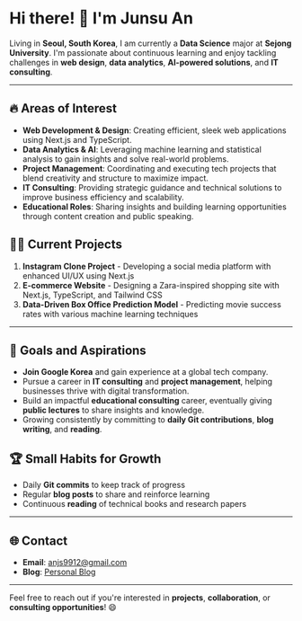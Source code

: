 # Hi there! 👋 I'm Junsu An

Living in **Seoul, South Korea**, I am currently a **Data Science** major at **Sejong University**. 
I'm passionate about continuous learning and enjoy tackling challenges in **web design**, **data analytics**, **AI-powered solutions**, and **IT consulting**.

---

## 🔥 Areas of Interest
- **Web Development & Design**: Creating efficient, sleek web applications using Next.js and TypeScript.
- **Data Analytics & AI**: Leveraging machine learning and statistical analysis to gain insights and solve real-world problems.
- **Project Management**: Coordinating and executing tech projects that blend creativity and structure to maximize impact.
- **IT Consulting**: Providing strategic guidance and technical solutions to improve business efficiency and scalability.
- **Educational Roles**: Sharing insights and building learning opportunities through content creation and public speaking.

## 🧑‍💻 Current Projects
1. **Instagram Clone Project** - Developing a social media platform with enhanced UI/UX using Next.js
2. **E-commerce Website** - Designing a Zara-inspired shopping site with Next.js, TypeScript, and Tailwind CSS
3. **Data-Driven Box Office Prediction Model** - Predicting movie success rates with various machine learning techniques

---

## 🌱 Goals and Aspirations
- **Join Google Korea** and gain experience at a global tech company.
- Pursue a career in **IT consulting** and **project management**, helping businesses thrive with digital transformation.
- Build an impactful **educational consulting** career, eventually giving **public lectures** to share insights and knowledge.
- Growing consistently by committing to **daily Git contributions**, **blog writing**, and **reading**.

## 🏆 Small Habits for Growth
- Daily **Git commits** to keep track of progress
- Regular **blog posts** to share and reinforce learning
- Continuous **reading** of technical books and research papers

---

## 🌐 Contact
- **Email**: [anjs9912@gmail.com](mailto:anjs9912@gmail.com)
- **Blog**: [Personal Blog](https://soocorn.tistory.com)

---

Feel free to reach out if you're interested in **projects**, **collaboration**, or **consulting opportunities**! 😄
